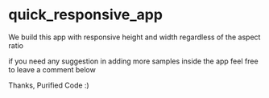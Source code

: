 # quick_responsive_app

We build this app with responsive height and width 
regardless of the aspect ratio


if you need any suggestion in adding more samples inside
the app feel free to leave a comment below



Thanks,
Purified Code :)
